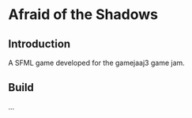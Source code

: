 # Afraid of the Shadows
## Introduction
A SFML game developed for the gamejaaj3 game jam.

## Build
...
